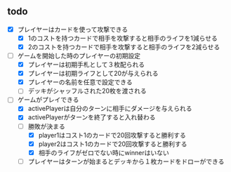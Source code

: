 ## todo
- [x] プレイヤーはカードを使って攻撃できる
  - [x] 1のコストを持つカードで相手を攻撃すると相手のライフを1減らせる
  - [x] 2のコストを持つカードで相手を攻撃すると相手のライフを2減らせる
- [ ] ゲームを開始した時のプレイヤーの初期設定
  - [x] プレイヤーは初期手札として３枚配られる
  - [x] プレイヤーは初期ライフとして20が与えられる
  - [x] プレイヤーの名前を任意で設定できる
  - [ ] デッキがシャッフルされた20枚を渡される
- [ ] ゲームがプレイできる
  - [x] activePlayerは自分のターンに相手にダメージを与えられる
  - [x] activePlayerがターンを終了すると入れ替わる
  - [ ] 勝敗が決まる
    - [x] player1はコスト1のカードで20回攻撃すると勝利する
    - [x] player2はコスト1のカードで20回攻撃すると勝利する
    - [x] 相手のライフがゼロでない時にwinnerはいない
  - [ ] プレイヤーはターンが始まるとデッキから１枚カードをドローができる